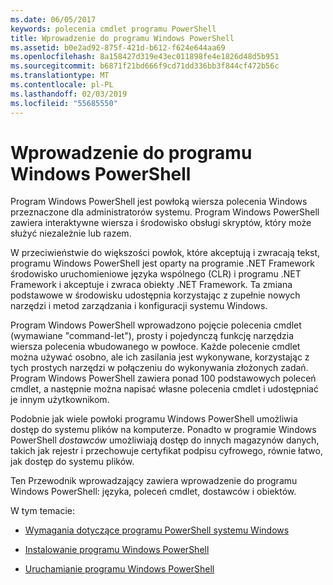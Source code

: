 ```yaml
---
ms.date: 06/05/2017
keywords: polecenia cmdlet programu PowerShell
title: Wprowadzenie do programu Windows PowerShell
ms.assetid: b0e2ad92-875f-421d-b612-f624e644aa69
ms.openlocfilehash: 8a158427d319e43ec011898fe4e1826d48d5b951
ms.sourcegitcommit: b6871f21bd666f9cd71dd336bb3f844cf472b56c
ms.translationtype: MT
ms.contentlocale: pl-PL
ms.lasthandoff: 02/03/2019
ms.locfileid: "55685550"
---
```

# <a name="getting-started-with-windows-powershell"></a>Wprowadzenie do programu Windows PowerShell
Program Windows PowerShell jest powłoką wiersza polecenia Windows przeznaczone dla administratorów systemu. Program Windows PowerShell zawiera interaktywne wiersza i środowisko obsługi skryptów, który może służyć niezależnie lub razem.

W przeciwieństwie do większości powłok, które akceptują i zwracają tekst, programu Windows PowerShell jest oparty na programie .NET Framework środowisko uruchomieniowe języka wspólnego (CLR) i programu .NET Framework i akceptuje i zwraca obiekty .NET Framework. Ta zmiana podstawowe w środowisku udostępnia korzystając z zupełnie nowych narzędzi i metod zarządzania i konfiguracji systemu Windows.

Program Windows PowerShell wprowadzono pojęcie polecenia cmdlet (wymawiane "command-let"), prosty i pojedynczą funkcję narzędzia wiersza polecenia wbudowanego w powłoce. Każde polecenie cmdlet można używać osobno, ale ich zasilania jest wykonywane, korzystając z tych prostych narzędzi w połączeniu do wykonywania złożonych zadań. Program Windows PowerShell zawiera ponad 100 podstawowych poleceń cmdlet, a następnie można napisać własne polecenia cmdlet i udostępniać je innym użytkownikom.

Podobnie jak wiele powłoki programu Windows PowerShell umożliwia dostęp do systemu plików na komputerze. Ponadto w programie Windows PowerShell *dostawców* umożliwiają dostęp do innych magazynów danych, takich jak rejestr i przechowuje certyfikat podpisu cyfrowego, równie łatwo, jak dostęp do systemu plików.

Ten Przewodnik wprowadzający zawiera wprowadzenie do programu Windows PowerShell: języka, poleceń cmdlet, dostawców i obiektów.

W tym temacie:

- [Wymagania dotyczące programu PowerShell systemu Windows](../setup/Windows-PowerShell-System-Requirements.md)

- [Instalowanie programu Windows PowerShell](../setup/Installing-Windows-PowerShell.md)

- [Uruchamianie programu Windows PowerShell](../setup/Starting-Windows-PowerShell.md)

